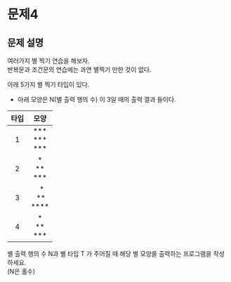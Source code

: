 # 문제4

## 문제 설명

여러가지 별 찍기 연습을 해보자.  
반복문과 조건문의 연습에는 과연 별찍기 만한 것이 없다.

아래 5가지 별 찍기 타입이 있다.
- 아래 모양은 N(별 출력 행의 수) 이 3일 때의 출력 결과 들이다.

| 타입 |             모양             |
| :---: |:--------------------------:|
| 1 | \*\*\*<br>\*\*\*<br>\*\*\* |
| 2 |    \*<br>\*\*<br>\*\*\*    |
| 3 | &nbsp;&nbsp;\*<br>&nbsp;\*\*<br>**** |
|4 | \*<br>\*\*<br>\*\*\* |

별 출력 행의 수 N과 별 타입 T 가 주어질 때 해당 별 모양을 출력하는 프로그램을 작성하세요.  
(N은 홀수)